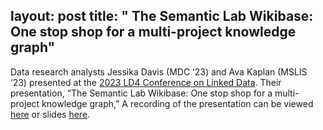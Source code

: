 layout: post
title: " The Semantic Lab Wikibase: One stop shop for a multi-project knowledge graph"
---
Data research analysts Jessika Davis (MDC ‘23) and Ava Kaplan (MSLIS ‘23) presented at the [2023 LD4 Conference on Linked Data](https://sites.google.com/stanford.edu/2023-ld4-conference/home). Their presentation, “The Semantic Lab Wikibase: One stop shop for a multi-project knowledge graph,” A recording of the presentation can be viewed [here](https://www.youtube.com/live/unAMoqloNnc?feature=share&t=3002) or slides [here](https://tinyurl.com/semlab-onestopshop).
